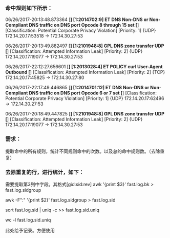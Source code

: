 
###  命中规则如下所示：
06/26/2017-20:13:48.873364  [**] [1:2014702:9] ET DNS Non-DNS or Non-Compliant DNS traffic on DNS port Opcode 8 through 15 set [**] [Classification: Potential Corporate Privacy Violation] [Priority: 1] {UDP} 172.14.20.17:53518 -> 172.14.30.27:53

06/26/2017-20:13:49.882497  [**] [1:2101948:8] GPL DNS zone transfer UDP [**] [Classification: Attempted Information Leak] [Priority: 2] {UDP} 172.14.20.17:19077 -> 172.14.30.27:53

06/26/2017-22:12:27.656601  [**] [1:2013028:4] ET POLICY curl User-Agent Outbound [**] [Classification: Attempted Information Leak] [Priority: 2] {TCP} 172.14.20.17:45825 -> 172.14.30.27:80

06/26/2017-22:17:49.446865  [**] [1:2014701:12] ET DNS Non-DNS or Non-Compliant DNS traffic on DNS port Opcode 6 or 7 set [**] [Classification: Potential Corporate Privacy Violation] [Priority: 1] {UDP} 172.14.20.17:62496 -> 172.14.30.27:53

06/26/2017-20:18:49.447825  [**] [1:2101948:8] GPL DNS zone transfer UDP [**] [Classification: Attempted Information Leak] [Priority: 2] {UDP} 172.14.20.17:19077 -> 172.14.30.27:53


### 需求：
提取命中的所有规则，统计不同规则命中的次数。以及总的命中规则数。（去除重复）

### 去除重复的行，进行统计，如下：

需要提取第3列中字段。其格式[gid:sid:rev]
awk '{print $3}' fast.log.bk > fast.log.sidgroup

awk -F":" '{print $2}' fast.log.sidgroup  > fast.log.sid

sort  fast.log.sid | uniq -c  >> fast.log.sid.uniq

wc -l fast.log.sid.uniq

此处给予记录。方便使用
